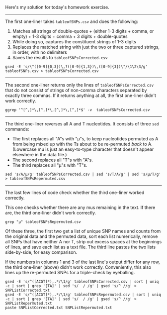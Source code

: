 Here's my solution for today's homework exercise.

---

The first one-liner takes `tableofSNPs.csv` and does the following:

1. Matches all strings of double-quotes + (either 1-3 digits + comma, or empty) + 1-3
   digits + comma + 3 digits + double-quotes
2. While doing so, captures the constituent strings of 1-3 digits
3. Replaces the matched string with just the two or three captured strings, in order,
   with no delimiters
4. Saves the results to `tableofSNPsCorrected.csv`

```
gsed -E 's/\"([0-9]{0,3})\,?([0-9]{1,3})\,([0-9]{3})\"/\1\2\3/g' tableofSNPs.csv > tableofSNPsCorrected.csv
```

---

The second one-liner returns only the lines of `tableofSNPsCorrected.csv` that do not
consist of strings of non-comma characters separated by exactly three commas. If it 
returns anything at all, the first one-liner didn't work correctly.

```
ggrep '^[^,]*\,[^,]*\,[^,]*\,[^,]*$' -v  tableofSNPsCorrected.csv
```

---

The third one-liner reverses all A and T nucleotides. It consists of three `sed` commands:

* The first replaces all "A"s with "µ"s, to keep nucleotides permuted as A from being
  mixed up with the Ts about to be re-permuted _back_ to A. (Lowercase mu is just an 
  easy-to-type character that doesn't appear elsewhere in the data file.)
* The second replaces all "T"s with "A"s.
* The third replaces all "µ"s with "T"s.

```
sed 's/A/µ/g' tableofSNPsCorrected.csv | sed 's/T/A/g' | sed 's/µ/T/g' > tableofSNPsRepermuted.csv
```

---

The last few lines of code check whether the third one-liner worked correctly.

This one checks whether there are any mus remaining in the text. If there are, the third
one-liner didn't work correctly.

```
grep "µ" tableofSNPsRepermuted.csv
```

Of these three, the first two get a list of unique SNP names and counts from the original 
data and the permuted data, sort each list numerically, remove all SNPs that have neither 
A nor T, strip out excess spaces at the beginnings of lines, and save each list as a text 
file. The third line pastes the two lists side-by-side, for easy comparison.

If the numbers in columns 1 and 3 of the last line's output differ for any row, the third 
one-liner (above) didn't work correctly. Conveniently, this also lines up the re-permuted 
SNPs for a triple-check by eyeballing.

```
gsed -E 's/^([ACGT]*),.*/\1/g' tableofSNPsCorrected.csv | sort | uniq -c | sort | grep '[TA]' | sed 's/  / /g' | gsed 's/^ //g' > SNPListCorrected.txt
gsed -E 's/^([ACGT]*),.*/\1/g' tableofSNPsRepermuted.csv | sort | uniq -c | sort | grep '[TA]' | sed 's/  / /g' | gsed 's/^ //g' > SNPListRepermuted.txt
paste SNPListCorrected.txt SNPListRepermuted.txt
```

